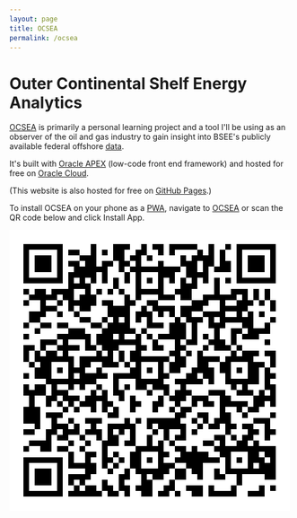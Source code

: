 ```yaml
---
layout: page
title: OCSEA
permalink: /ocsea
---
```


# Outer Continental Shelf Energy Analytics

[OCSEA](https://gff856e6c70bc1a-afadb1.adb.us-chicago-1.oraclecloudapps.com/ords/r/ocs/ocsea) is primarily a personal learning project and a tool I'll be using as an observer of the oil and gas industry to gain insight into BSEE's publicly available federal offshore [data](https://www.data.bsee.gov/).

It's built with [Oracle APEX](https://apex.oracle.com/en/) (low-code front end framework) and hosted for free on [Oracle Cloud](https://www.oracle.com/cloud/free/).

(This website is also hosted for free on [GitHub Pages](https://pages.github.com/).)

To install OCSEA on your phone as a [PWA](https://en.wikipedia.org/wiki/Progressive_web_app), navigate to [OCSEA](https://gff856e6c70bc1a-afadb1.adb.us-chicago-1.oraclecloudapps.com/ords/r/ocs/ocsea) or scan the QR code below and click Install App.  

![ocsea_qr_code](/assets/images/ocsea_qr_code.png)

